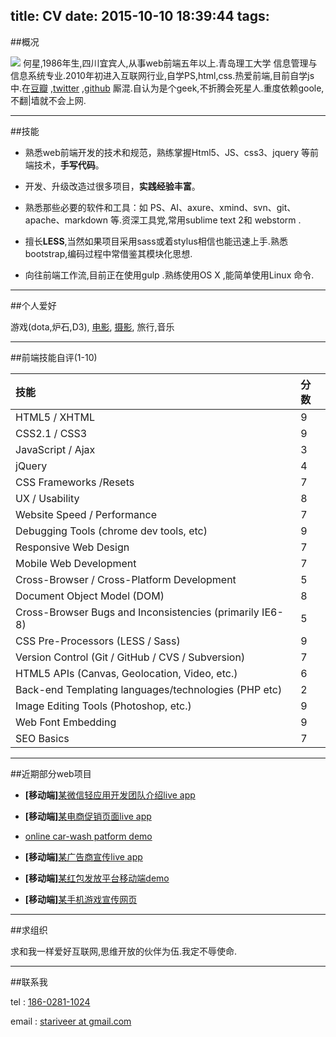 title: CV
date: 2015-10-10 18:39:44
tags:
---
##概况

![](http://stariveer.qiniudn.com/cv/avatar_100.jpg)
何星,1986年生,四川宜宾人,从事web前端五年以上.青岛理工大学 信息管理与信息系统专业.2010年初进入互联网行业,自学PS,html,css.热爱前端,目前自学js中.在[豆瓣](http://www.douban.com/people/stariveer/) ,[twitter](https://twitter.com/stariveer) ,[github](https://github.com/stariveer) 厮混.自认为是个geek,不折腾会死星人.重度依赖goole,不翻|墙就不会上网.

---

##技能

- 熟悉web前端开发的技术和规范，熟练掌握Html5、JS、css3、jquery 等前端技术，**手写代码**。

- 开发、升级改造过很多项目，**实践经验丰富**。

- 熟悉那些必要的软件和工具：如 PS、AI、axure、xmind、svn、git、apache、markdown 等.资深工具党,常用sublime text 2和 webstorm .

- 擅长**LESS**,当然如果项目采用sass或着stylus相信也能迅速上手.熟悉bootstrap,编码过程中常借鉴其模块化思想.

- 向往前端工作流,目前正在使用gulp .熟练使用OS X ,能简单使用Linux 命令.

---

##个人爱好

游戏(dota,炉石,D3), [电影](http://movie.douban.com/people/stariveer/), [摄影](https://500px.com/stariveer), 旅行,音乐

---

##前端技能自评(1-10)

技能 | 分数
:--|:--
HTML5 / XHTML | 9
CSS2.1 / CSS3 | 9
JavaScript / Ajax | 3
jQuery | 4
CSS Frameworks /Resets | 7
UX / Usability | 8
Website Speed / Performance | 7
Debugging Tools (chrome dev tools, etc) | 9
Responsive Web Design | 7
Mobile Web Development | 7
Cross-Browser / Cross-Platform Development | 5
Document Object Model (DOM) | 8
Cross-Browser Bugs and Inconsistencies (primarily IE6-8) | 5
CSS Pre-Processors (LESS / Sass) | 9
Version Control (Git / GitHub / CVS / Subversion) | 7
HTML5 APIs (Canvas, Geolocation, Video, etc.) | 6
Back-end Templating languages/technologies (PHP etc) | 2
Image Editing Tools (Photoshop, etc.) | 9
Web Font Embedding | 9
SEO Basics | 7

---

##近期部分web项目

- **[移动端]**[某微信轻应用开发团队介绍live app](http://team-intro.coding.io/)

- **[移动端]**[某电商促销页面live app](http://jd-xf-3f03b.coding.io/)

- [online car-wash patform demo](http://o2o-demo-9e742.coding.io/)

- **[移动端]**[某广告商宣传live app](http://anotd.coding.io/)

- **[移动端]**[某红包发放平台移动端demo](http://hb-m-xinmi-3e1c.coding.io/static/demo-m/?fx=&l=&c=&r=#!/my_red_pocket)

- **[移动端]**[某手机游戏宣传网页](http://yasuiqian-d1adf.coding.io/proto/)

---

##求组织

求和我一样爱好互联网,思维开放的伙伴为伍.我定不辱使命.

---

##联系我

tel : <a href="tel:18602811024">186-0281-1024</a>

email : <a href="mailto:stariveer@gmail.com">stariveer at gmail.com</a>

